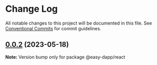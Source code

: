 # Change Log

All notable changes to this project will be documented in this file.
See [Conventional Commits](https://conventionalcommits.org) for commit guidelines.

## [0.0.2](https://github.com/phil-schmidtke/easy-dapp/compare/v0.0.1...v0.0.2) (2023-05-18)

**Note:** Version bump only for package @easy-dapp/react
